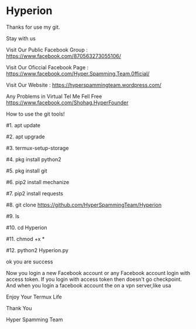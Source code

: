 # Hyperion

Thanks for use my git.

Stay with us

Visit Our Public Facebook Group : https://www.facebook.com/870563273055106/

Visit Our Oficcial Facebook Page : https://www.facebook.com/Hyper.Spamming.Team.0fficial/

Visit Our Website : https://hyperspammingteam.wordpress.com/

Any Problems in Virtual Tel Me Fell Free https://www.facebook.com/Shohag.HyperFounder

How to use the git tools!

#1. apt update

#2. apt upgrade

#3. termux-setup-storage

#4. pkg install python2

#5. pkg install git 

#6. pip2 install mechanize 

#7. pip2 install requests

#8. git clone https://github.com/HyperSpammingTeam/Hyperion

#9. ls

#10. cd Hyperion

#11. chmod +x *

#12. python2 Hyperion.py

ok you are success

Now you login a new Facebook account or any Facebook account login with access token.
If you login with access token then doesn't go checkpoint.
And when you login a facebook account the on a vpn server,like usa

Enjoy Your Termux Life

Thank You

Hyper Spamming Team

